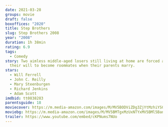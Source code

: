 ```yaml
---
date: 2021-03-28
groups: movie
draft: false
boxoffices: "2020"
title: Step Brothers
slug: Step Brothers 2008
year: "2008"
duration: 1h 38min
rating: 6.9
tags:
  - Comedy
story: Two aimless middle-aged losers still living at home are forced against
  their will to become roommates when their parents marry.
stars:
  - Will Ferrell
  - John C. Reilly
  - Mary Steenburgen
  - Richard Jenkins
  - Adam Scott
imdbid: tt0838283
parentsguide: 18
moviecover: https://m.media-amazon.com/images/M/MV5BODViZDg3ZjYtMzhiYS00YTVkLTk4MzktYWUxMTlkYjc1NjdlXkEyXkFqcGdeQXVyMTMxODk2OTU@._V1_FMjpg_UX1079_.jpg
moviebg: https://m.media-amazon.com/images/M/MV5BMTgxMzUxNTYxMV5BMl5BanBnXkFtZTcwMzQ0MjUxNw@@._V1_FMjpg_UX1280_.jpg
trailer: https://www.youtube.com/embed/cKPNums7NUo
---
```

